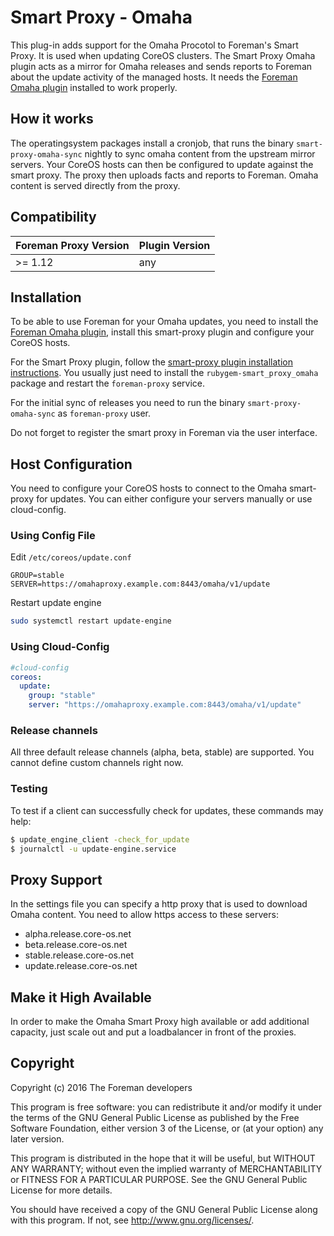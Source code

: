 # Smart Proxy - Omaha

This plug-in adds support for the Omaha Procotol to Foreman's Smart Proxy. It is used when updating CoreOS clusters.
The Smart Proxy Omaha plugin acts as a mirror for Omaha releases and sends reports to Foreman about the update activity of the managed hosts. It needs the [Foreman Omaha plugin](https://github.com/theforeman/foreman_omaha) installed to work properly.

## How it works

The operatingsystem packages install a cronjob, that runs the binary `smart-proxy-omaha-sync` nightly to sync omaha content from the upstream mirror servers.
Your CoreOS hosts can then be configured to update against the smart proxy. The proxy then uploads facts and reports to Foreman.
Omaha content is served directly from the proxy.

## Compatibility

| Foreman Proxy Version | Plugin Version |
| --------------------- | -------------- |
| >= 1.12               | any            |

## Installation

To be able to use Foreman for your Omaha updates, you need to install the [Foreman Omaha plugin](https://github.com/theforeman/foreman_omaha), install this smart-proxy plugin and configure your CoreOS hosts.

For the Smart Proxy plugin, follow the [smart-proxy plugin installation instructions](http://projects.theforeman.org/projects/foreman/wiki/How_to_Install_a_Smart-Proxy_Plugin). You usually just need to install the `rubygem-smart_proxy_omaha` package and restart the `foreman-proxy` service.

For the initial sync of releases you need to run the binary `smart-proxy-omaha-sync` as `foreman-proxy` user.

Do not forget to register the smart proxy in Foreman via the user interface.

## Host Configuration

You need to configure your CoreOS hosts to connect to the Omaha smart-proxy for updates. You can either configure your servers manually or use cloud-config.

### Using Config File

Edit `/etc/coreos/update.conf`

```
GROUP=stable
SERVER=https://omahaproxy.example.com:8443/omaha/v1/update
```

Restart update engine

```bash
sudo systemctl restart update-engine
```

### Using Cloud-Config

```yaml
#cloud-config
coreos:
  update:
    group: "stable"
    server: "https://omahaproxy.example.com:8443/omaha/v1/update"
```

### Release channels

All three default release channels (alpha, beta, stable) are supported. You cannot define custom channels right now.

### Testing

To test if a client can successfully check for updates, these commands may help:

```bash
$ update_engine_client -check_for_update
$ journalctl -u update-engine.service
```

## Proxy Support

In the settings file you can specify a http proxy that is used to download Omaha content.
You need to allow https access to these servers:

* alpha.release.core-os.net
* beta.release.core-os.net
* stable.release.core-os.net
* update.release.core-os.net

## Make it High Available

In order to make the Omaha Smart Proxy high available or add additional capacity, just scale out and put a loadbalancer in front of the proxies.

## Copyright

Copyright (c) 2016 The Foreman developers

This program is free software: you can redistribute it and/or modify
it under the terms of the GNU General Public License as published by
the Free Software Foundation, either version 3 of the License, or
(at your option) any later version.

This program is distributed in the hope that it will be useful,
but WITHOUT ANY WARRANTY; without even the implied warranty of
MERCHANTABILITY or FITNESS FOR A PARTICULAR PURPOSE.  See the
GNU General Public License for more details.

You should have received a copy of the GNU General Public License
along with this program.  If not, see <http://www.gnu.org/licenses/>.
